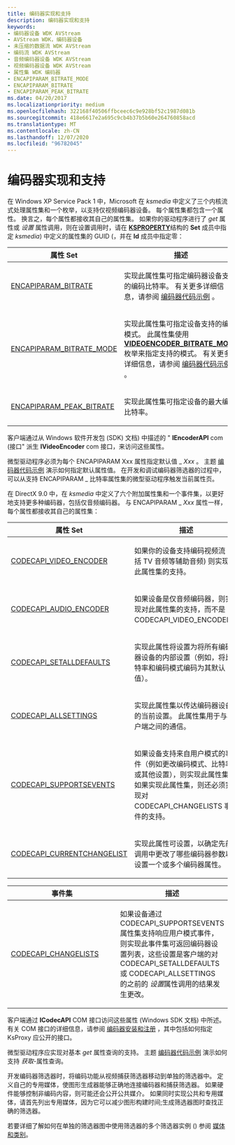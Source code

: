 ```yaml
---
title: 编码器实现和支持
description: 编码器实现和支持
keywords:
- 编码器设备 WDK AVStream
- AVStream WDK，编码器设备
- 未压缩的数据流 WDK AVStream
- 编码流 WDK AVStream
- 音频编码器设备 WDK AVStream
- 视频编码器设备 WDK AVStream
- 属性集 WDK 编码器
- ENCAPIPARAM_BITRATE_MODE
- ENCAPIPARAM_BITRATE
- ENCAPIPARAM_PEAK_BITRATE
ms.date: 04/20/2017
ms.localizationpriority: medium
ms.openlocfilehash: 322168f40506ffbceec6c9e928bf52c1987d081b
ms.sourcegitcommit: 418e6617e2a695c9cb4b37b5b60e264760858acd
ms.translationtype: MT
ms.contentlocale: zh-CN
ms.lasthandoff: 12/07/2020
ms.locfileid: "96782045"
---
```

# <a name="encoder-implementation-and-support"></a>编码器实现和支持

在 Windows XP Service Pack 1 中，Microsoft 在 *ksmedia* 中定义了三个内核流式处理属性集和一个枚举，以支持仅视频编码器设备。 每个属性集都包含一个属性。 换言之，每个属性都接收其自己的属性集。 如果你的驱动程序进行了 *get* 属性或 *设置* 属性调用，则在设置调用时，请在 [**KSPROPERTY**](/windows-hardware/drivers/ddi/ks/ns-ks-ksidentifier)结构的 **Set** 成员中指定 *ksmedia*) 中定义的属性集的 GUID (，并在 **Id** 成员中指定零：

<table>
<colgroup>
<col width="50%" />
<col width="50%" />
</colgroup>
<thead>
<tr class="header">
<th>属性 Set</th>
<th>描述</th>
</tr>
</thead>
<tbody>
<tr class="odd">
<td><a href="/windows-hardware/drivers/stream/encapiparam-bitrate" data-raw-source="[ENCAPIPARAM_BITRATE](./encapiparam-bitrate.md)">ENCAPIPARAM_BITRATE</a></td>
<td><p>实现此属性集可指定编码器设备支持的编码比特率。 有关更多详细信息，请参阅 <a href="encoder-code-examples.md" data-raw-source="[Encoder Code Examples](encoder-code-examples.md)">编码器代码示例</a> 。</p></td>
</tr>
<tr class="even">
<td><a href="/windows-hardware/drivers/stream/encapiparam-bitrate-mode" data-raw-source="[ENCAPIPARAM_BITRATE_MODE](./encapiparam-bitrate-mode.md)">ENCAPIPARAM_BITRATE_MODE</a></td>
<td><p>实现此属性集可指定设备支持的编码模式。 此属性集使用 <a href="/windows-hardware/drivers/ddi/ksmedia/ne-ksmedia-videoencoder_bitrate_mode" data-raw-source="[&lt;strong&gt;VIDEOENCODER_BITRATE_MODE&lt;/strong&gt;](/windows-hardware/drivers/ddi/ksmedia/ne-ksmedia-videoencoder_bitrate_mode)"><strong>VIDEOENCODER_BITRATE_MODE</strong></a> 枚举来指定支持的模式。 有关更多详细信息，请参阅 <a href="encoder-code-examples.md" data-raw-source="[Encoder Code Examples](encoder-code-examples.md)">编码器代码示例</a> 。</p></td>
</tr>
<tr class="odd">
<td><a href="/windows-hardware/drivers/stream/encapiparam-peak-bitrate" data-raw-source="[ENCAPIPARAM_PEAK_BITRATE](./encapiparam-peak-bitrate.md)">ENCAPIPARAM_PEAK_BITRATE</a></td>
<td><p>实现此属性集可指定设备的最大编码比特率。</p></td>
</tr>
</tbody>
</table>

客户端通过从 Windows 软件开发包 (SDK) 文档) 中描述的 " **IEncoderAPI** com (接口" 派生 **IVideoEncoder** com 接口，来访问这些属性。

微型驱动程序必须为每个 ENCAPIPARAM Xxx 属性指定默认值 \_ *Xxx* 。 主题 [编码器代码示例](encoder-code-examples.md) 演示如何指定默认属性值。 在开发和调试编码器筛选器的过程中，可以从支持 ENCAPIPARAM \_ 比特率属性集的微型驱动程序触发当前属性页。

在 DirectX 9.0 中，在 *ksmedia* 中定义了六个附加属性集和一个事件集，以更好地支持更多种编码器，包括仅音频编码器。 与 ENCAPIPARAM \_ *Xxx* 属性一样，每个属性都接收其自己的属性集：

<table>
<colgroup>
<col width="50%" />
<col width="50%" />
</colgroup>
<thead>
<tr class="header">
<th>属性 Set</th>
<th>描述</th>
</tr>
</thead>
<tbody>
<tr class="odd">
<td><a href="/windows-hardware/drivers/stream/codecapi-video-encoder" data-raw-source="[CODECAPI_VIDEO_ENCODER](./codecapi-video-encoder.md)">CODECAPI_VIDEO_ENCODER</a></td>
<td><p>如果你的设备支持编码视频流 (包括 TV 音频等辅助音频) 则实现对此属性集的支持。</p></td>
</tr>
<tr class="even">
<td><a href="/windows-hardware/drivers/stream/codecapi-audio-encoder" data-raw-source="[CODECAPI_AUDIO_ENCODER](./codecapi-audio-encoder.md)">CODECAPI_AUDIO_ENCODER</a></td>
<td><p>如果设备是仅音频编码器，则实现对此属性集的支持，而不是 CODECAPI_VIDEO_ENCODER。</p></td>
</tr>
<tr class="odd">
<td><a href="/windows-hardware/drivers/stream/codecapi-setalldefaults" data-raw-source="[CODECAPI_SETALLDEFAULTS](./codecapi-setalldefaults.md)">CODECAPI_SETALLDEFAULTS</a></td>
<td><p>实现此属性将设置为将所有编码器设备的内部设置（例如，将比特率和编码模式编码为其默认值）。</p></td>
</tr>
<tr class="even">
<td><a href="/windows-hardware/drivers/stream/codecapi-allsettings" data-raw-source="[CODECAPI_ALLSETTINGS](./codecapi-allsettings.md)">CODECAPI_ALLSETTINGS</a></td>
<td><p>实现此属性集以传达编码器设备的当前设置。 此属性集用于与客户端之间的通信。</p></td>
</tr>
<tr class="odd">
<td><a href="/windows-hardware/drivers/stream/codecapi-supportsevents" data-raw-source="[CODECAPI_SUPPORTSEVENTS](./codecapi-supportsevents.md)">CODECAPI_SUPPORTSEVENTS</a></td>
<td><p>如果设备支持来自用户模式的事件（例如更改编码模式、比特率或其他设置），则实现此属性集。 如果实现此属性集，则还必须实现对 CODECAPI_CHANGELISTS 事件的支持。</p></td>
</tr>
<tr class="even">
<td><a href="/windows-hardware/drivers/stream/codecapi-currentchangelist" data-raw-source="[CODECAPI_CURRENTCHANGELIST](./codecapi-currentchangelist.md)">CODECAPI_CURRENTCHANGELIST</a></td>
<td><p>实现此属性可设置，以确定先前调用中更改了哪些编码器参数以设置一个或多个编码器属性。</p></td>
</tr>
</tbody>
</table>

<table>
<colgroup>
<col width="50%" />
<col width="50%" />
</colgroup>
<thead>
<tr class="header">
<th>事件集</th>
<th>描述</th>
</tr>
</thead>
<tbody>
<tr class="odd">
<td><p><a href="/windows-hardware/drivers/stream/codecapi-changelists" data-raw-source="[CODECAPI_CHANGELISTS](./codecapi-changelists.md)">CODECAPI_CHANGELISTS</a></p></td>
<td><p>如果设备通过 CODECAPI_SUPPORTSEVENTS 属性集支持响应用户模式事件，则实现此事件集可返回编码器设置列表，这些设置是客户端的对 CODECAPI_SETALLDEFAULTS 或 CODECAPI_ALLSETTINGS 的之前的 <em>设置</em>属性调用的结果发生更改。</p></td>
</tr>
</tbody>
</table>

客户端通过 **ICodecAPI** COM 接口访问这些属性 (Windows SDK 文档) 中所述。 有关 COM 接口的详细信息，请参阅 [编码器安装和注册](encoder-installation-and-registration.md) ，其中包括如何指定 KsProxy 应公开的接口。

微型驱动程序应实现对基本 *get* 属性查询的支持。 主题 [编码器代码示例](encoder-code-examples.md) 演示如何支持 *获取*-属性查询。

开发编码器筛选器时，将编码功能从视频捕获筛选器移动到单独的筛选器中。 定义自己的专用媒体，使图形生成器能够正确地连接编码器和捕获筛选器。 如果硬件能够控制非编码内容，则可能还会公开公共媒介。 如果同时实现公共和专用媒体，请首先列出专用媒体，因为它可以减少图形构建时间;生成筛选器图时查找正确的筛选器。

若要详细了解如何在单独的筛选器图中使用筛选器的多个筛选器实例 () 参阅 [媒体和类别](mediums-and-categories.md)。
